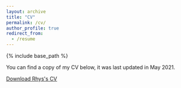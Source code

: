 ```yaml
---
layout: archive
title: "CV"
permalink: /cv/
author_profile: true
redirect_from:
  - /resume
---
```


{% include base_path %}

You can find a copy of my CV below, it was last updated in May 2021.

[Download Rhys's CV](http://rhysllthomas.github.io/files/Rhys_Thomas_CV_May21.pdf)
